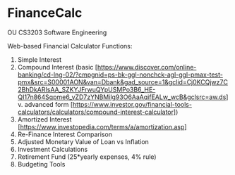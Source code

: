 # FinanceCalc
OU CS3203 Software Engineering

Web-based Financial Calculator
Functions:
1) Simple Interest
2) Compound Interest (basic [https://www.discover.com/online-banking/cd-lng-02/?cmpgnid=ps-bk-ggl-nonchck-agl-ggl-pmax-test-pmx&src=S00001AON&van=Dbank&gad_source=1&gclid=Cj0KCQjwz7C2BhDkARIsAA_SZKYJFrwuQYpUSMPo3B6_HE-QI17n864Sqpme6_yZD7zYNBMilg93O6AaAqifEALw_wcB&gclsrc=aw.ds] v. advanced form [https://www.investor.gov/financial-tools-calculators/calculators/compound-interest-calculator])
3) Amortized Interest [https://www.investopedia.com/terms/a/amortization.asp]
4) Re-Finance Interest Comparison 
5) Adjusted Monetary Value of Loan vs Inflation
6) Investment Calculations
7) Retirement Fund (25*yearly expenses, 4% rule)
8) Budgeting Tools
